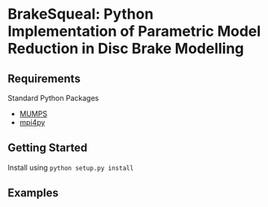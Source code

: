 BrakeSqueal: Python Implementation of Parametric Model Reduction in Disc Brake Modelling
========================================

Requirements
------------
Standard Python Packages
* [MUMPS](http://graal.ens-lyon.fr/MUMPS/)
* [mpi4py](https://code.google.com/p/mpi4py/)

Getting Started
---------------

Install using `python setup.py install`

Examples
--------
